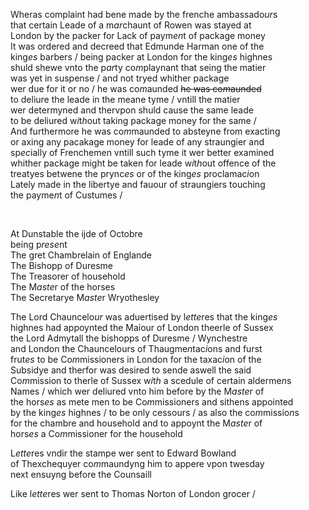 ---
---
<div><div>
	<p>
		Wheras complaint had bene made by the frenche ambassado<i>ur</i>s
		<br />that certain Leade of a m<i>ar</i>chaunt of Rowen was stayed at
		<br />London by the packer for Lack of paym<i>en</i>t of package money
		<br />It was ordered and decreed that Edmunde Harman one of the
		<br />king<i>es</i> barbers / being packer at London for the king<i>es</i> highnes
		<br />shuld shewe vnto the p<i>ar</i>ty co<i>m</i>playnant that seing the matier
		<br />was yet in suspense / and not tryed whither package
		<br />wer due for it or no / he was co<i>m</i>aunded <del>he was co<i>m</i>aunded</del>
		<br />to deliure the leade in the meane tyme / vntill the matier
		<br />wer determyned and thervpon shuld cause the same leade
		<br />to be deliured w<i>i</i>t<i>h</i>out taking package money for the same /
		<br />And furthermore he was co<i>m</i>maunded to absteyne from exacting
		<br />or axing any pacakage money for leade of any straungier and
		<br />sp<i>ec</i>ially of Frenchemen vntill such tyme it wer better examined
		<br />whither package might be taken for leade w<i>i</i>t<i>h</i>out offence of the
		<br />treatyes betwene the prync<i>es</i> or of the king<i>es</i> proclamac<i>i</i>on
		<br />Lately made in the libertye and fauour of straungiers touching
		<br />the payme<i>n</i>t of Custumes /
	</p>
<br /></div>
   <div>
      <p>
		At Dunstable the ijde of Octobre 
		<br />being p<i>rese</i>nt
		<br />The gret Chambrelain of Englande
		<br />The Bishopp of Duresme
		<br />The Treasorer of household
		<br />The M<i>aste</i>r of the horses
		<br />The Secretarye M<i>aste</i>r Wryothesley
	</p>
      <p>
		The Lord Chauncelo<i>ur</i> was aduertised by l<i>ette</i>res that the king<i>es</i>
		<br />highnes had appoynted the Maiour of London theerle of Sussex
		<br />the Lord Admytall the bishopps of Duresme / Wynchestre
		<br />and London the Chauncelours of Thaugme<i>n</i>tac<i>i</i>ons and furst
		<br />frut<i>es</i> to be Co<i>m</i>missioners in London for the taxac<i>i</i>on of the
		<br />Subsidye and therfor was desired to sende aswell the said
		<br />Co<i>m</i>mission to therle of Sussex w<i>i</i>t<i>h</i> a scedule of certain alderme<i>n</i>s
		<br />Names / which wer deliured vnto him before by the M<i>aste</i>r of
		<br />the hors<i>es</i> as mete men to be Co<i>m</i>missioners and sithens appointed
		<br />by the king<i>es</i> highnes / to be only cessours / as also the co<i>m</i>missio<i>n</i>s
		<br />for the chambre and household and to appoynt the M<i>aste</i>r of
		<br />hors<i>es</i> a Co<i>m</i>missioner for the household
	</p>
      <p>
		L<i>ette</i>res vndir the stampe wer sent to Edward Bowland
		<br />of Thexchequyer co<i>m</i>maundyng him to appere vpon twesday
		<br />next ensuyng before the Counsaill
	</p>
      <p>
		Like l<i>ette</i>res wer sent to Thomas Norton of London grocer /
	</p>
<br /></div>
</div>